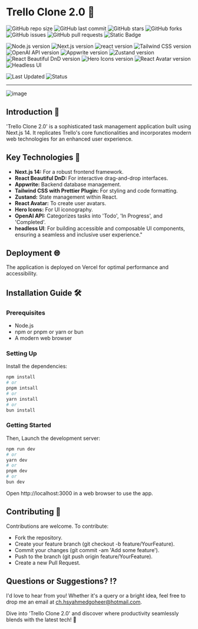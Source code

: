 # Trello Clone 2.0 🚀

![GitHub repo size](https://img.shields.io/github/repo-size/Hasnat-Ahmed-Goheer/Trello-clone-app)
![GitHub last commit](https://img.shields.io/github/last-commit/Hasnat-Ahmed-Goheer/Trello-clone-app?color=blue)
![GitHub stars](https://img.shields.io/github/stars/Hasnat-Ahmed-Goheer/Trello-clone-app)
![GitHub forks](https://img.shields.io/github/forks/Hasnat-Ahmed-Goheer/Trello-clone-app)
![GitHub issues](https://img.shields.io/github/issues/Hasnat-Ahmed-Goheer/Trello-clone-app)
![GitHub pull requests](https://img.shields.io/github/issues-pr/Hasnat-Ahmed-Goheer/Trello-clone-app)
![Static Badge](https://img.shields.io/badge/%20build-passing-brightgreen)

![Node.js version](https://img.shields.io/badge/Node.js-v20.0.0-green)
![Next.js version](https://img.shields.io/badge/Next.js-v14.0.1-blue)
![react version](https://img.shields.io/badge/react-v18-brown)
![Tailwind CSS version](https://img.shields.io/badge/Tailwind%20CSS-v3.3.6-blueviolet)
![OpenAI API version](https://img.shields.io/badge/OpenAI%20API-v4.20.0-blue)
![Appwrite version](https://img.shields.io/badge/Appwrite-v13.0.0-orange)
![Zustand version](https://img.shields.io/badge/Zustand-v4.4.6-yellowgreen)
![React Beautiful DnD version](https://img.shields.io/badge/React%20Beautiful%20DnD-v13.1.1-blue)
![Hero Icons version](https://img.shields.io/badge/Hero%20Icons-v2.0.18-lightgrey)
![React Avatar version](https://img.shields.io/badge/React%20Avatar-v5.0.3-success)
![Headless UI](https://img.shields.io/badge/headless_UI-v1.7.17-pink)

![Last Updated](https://img.shields.io/github/last-commit/Hasnat-Ahmed-Goheer/Trello-clone-app?label=Last%20Updated&color=yellow)
![Status](https://img.shields.io/badge/Status-Completed-brightgreen)

---
![image](https://github.com/Hasnat-Ahmed-Goheer/Trello-clone-app/assets/126459187/6476433d-6031-4de8-adb7-8b06a66b2250)

## Introduction 📌

'Trello Clone 2.0' is a sophisticated task management application built using Next.js 14. It replicates Trello's core functionalities and incorporates modern web technologies for an enhanced user experience.

## Key Technologies 🔧

- **Next.js 14:** For a robust frontend framework.
- **React Beautiful DnD:** For interactive drag-and-drop interfaces.
- **Appwrite:** Backend database management.
- **Tailwind CSS with Prettier Plugin:** For styling and code formatting.
- **Zustand:** State management within React.
- **React Avatar:** To create user avatars.
- **Hero Icons:** For UI iconography.
- **OpenAI API:** Categorizes tasks into 'Todo', 'In Progress', and 'Completed'.
- **headless UI**: For building accessible and composable UI components, ensuring a seamless and inclusive user experience."

## Deployment 🌐

The application is deployed on Vercel for optimal performance and accessibility.

## Installation Guide 🛠️

### Prerequisites

- Node.js
- npm or pnpm or yarn or bun
- A modern web browser

### Setting Up

Install the dependencies:

```bash
npm install
# or
pnpm intsall
# or
yarn install
# or
bun install
```

### Getting Started

Then, Launch the development server:

```bash
npm run dev
# or
yarn dev
# or
pnpm dev
# or
bun dev
```

Open http://localhost:3000 in a web browser to use the app.

## Contributing 🤝

Contributions are welcome. To contribute:

- Fork the repository.
- Create your feature branch (git checkout -b feature/YourFeature).
- Commit your changes (git commit -am 'Add some feature').
- Push to the branch (git push origin feature/YourFeature).
- Create a new Pull Request.

## Questions or Suggestions? ⁉️

I'd love to hear from you! Whether it's a query or a bright idea, feel free to drop me an email at [ch.hsyahmedgoheer@hotmail.com](mailto:ch.hsyahmedgoheer@hotmail.com).

Dive into 'Trello Clone 2.0' and discover where productivity seamlessly blends with the latest tech! 🚀

<!---
GitHub Repository: [https://github.com/Hasnat-Ahmed-Goheer/Trello-clone-app](https://github.com/Hasnat-Ahmed-Goheer/Trello-clone-app)
--->
